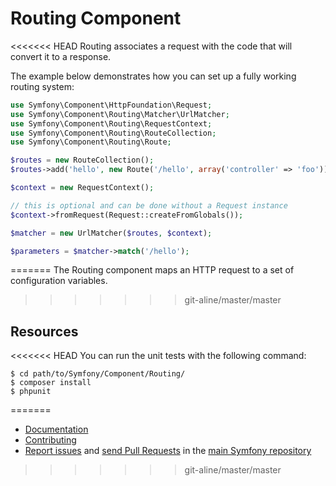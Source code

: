 Routing Component
=================

<<<<<<< HEAD
Routing associates a request with the code that will convert it to a response.

The example below demonstrates how you can set up a fully working routing
system:

```php
use Symfony\Component\HttpFoundation\Request;
use Symfony\Component\Routing\Matcher\UrlMatcher;
use Symfony\Component\Routing\RequestContext;
use Symfony\Component\Routing\RouteCollection;
use Symfony\Component\Routing\Route;

$routes = new RouteCollection();
$routes->add('hello', new Route('/hello', array('controller' => 'foo')));

$context = new RequestContext();

// this is optional and can be done without a Request instance
$context->fromRequest(Request::createFromGlobals());

$matcher = new UrlMatcher($routes, $context);

$parameters = $matcher->match('/hello');
```
=======
The Routing component maps an HTTP request to a set of configuration variables.
>>>>>>> git-aline/master/master

Resources
---------

<<<<<<< HEAD
You can run the unit tests with the following command:

    $ cd path/to/Symfony/Component/Routing/
    $ composer install
    $ phpunit
=======
  * [Documentation](https://symfony.com/doc/current/components/routing/index.html)
  * [Contributing](https://symfony.com/doc/current/contributing/index.html)
  * [Report issues](https://github.com/symfony/symfony/issues) and
    [send Pull Requests](https://github.com/symfony/symfony/pulls)
    in the [main Symfony repository](https://github.com/symfony/symfony)
>>>>>>> git-aline/master/master
